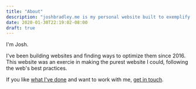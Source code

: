 ```yaml
---
title: "About"
description: "joshbradley.me is my personal website built to exemplify web best practices"
date: 2020-01-30T22:19:02-08:00
draft: true
---
```


I'm Josh.

I've been building websites and finding ways to optimize them since 2016. This website was an exercie in making the purest website I could, following the web's best practices.

If you like [what I've done](/projects) and want to work with me, [get in touch](/contact).
